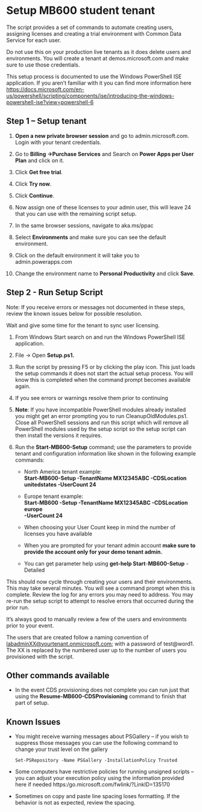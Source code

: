 Setup MB600 student tenant
==========================

The script provides a set of commands to automate creating users, assigning
licenses and creating a trial environment with Common Data Service for each
user.

Do not use this on your production live tenants as it does delete users and
environments. You will create a tenant at demos.microsoft.com and make sure to
use those credentials.

This setup process is documented to use the Windows PowerShell ISE application.
If you aren’t familiar with it you can find more information here
<https://docs.microsoft.com/en-us/powershell/scripting/components/ise/introducing-the-windows-powershell-ise?view=powershell-6>

Step 1 – Setup tenant
---------------------

1.  **Open a new private browser session** and go to admin.microsoft.com. Login
    with your tenant credentials.

2.  Go to **Billing -\>Purchase Services** and Search on **Power Apps per User
    Plan** and click on it.

3.  Click **Get free trial**.

4.  Click **Try now**.

5.  Click **Continue**.

6.  Now assign one of these licenses to your admin user, this will leave 24 that
    you can use with the remaining script setup.

7.  In the same browser sessions, navigate to aka.ms/ppac

8.  Select **Environments** and make sure you can see the default environment.

9.  Click on the default environment it will take you to admin.powerapps.com

10. Change the environment name to **Personal Productivity** and click **Save**.

Step 2 - Run Setup Script
-------------------------

Note: If you receive errors or messages not documented in these steps, review
the known issues below for possible resolution.

Wait and give some time for the tenant to sync user licensing.

1.  From Windows Start search on and run the Windows PowerShell ISE application.

2.  File -\> Open **Setup.ps1.**

3.  Run the script by pressing F5 or by clicking the play icon. This just loads
    the setup commands it does not start the actual setup process. You will know
    this is completed when the command prompt becomes available again.

4.  If you see errors or warnings resolve them prior to continuing

5.  **Note**: If you have incompatible PowerShell modules already installed you
    might get an error prompting you to run CleanupOldModules.ps1. Close all
    PowerShell sessions and run this script which will remove all PowerShell
    modules used by the setup script so the setup script can then install the
    versions it requires.

6.  Run the **Start-MB600-Setup** command; use the parameters to provide tenant
    and configuration information like shown in the following example commands:

    -   North America tenant example:  
        **Start-MB600-Setup -TenantName MX12345ABC -CDSLocation unitedstates
        -UserCount 24**

    -   Europe tenant example:  
        **Start-MB600 -Setup -TenantName MX12345ABC -CDSLocation europe**  
        **-UserCount 24**  
        

    -   When choosing your User Count keep in mind the number of licenses you
        have available

    -   When you are prompted for your tenant admin account **make sure to
        provide the account only for your demo tenant admin.**

    -   You can get parameter help using **get-help Start**-**MB600-Setup**
        -Detailed

This should now cycle through creating your users and their environments. This
may take several minutes. You will see a command prompt when this is complete.
Review the log for any errors you may need to address. You may re-run the setup
script to attempt to resolve errors that occurred during the prior run.

It’s always good to manually review a few of the users and environments prior to
your event.

The users that are created follow a naming convention of
<labadminXX@yourtenant.onmicrosoft.com>; with a password of test\@word1. The XX
is replaced by the numbered user up to the number of users you provisioned with
the script.

Other commands available
------------------------

-   In the event CDS provisioning does not complete you can run just that using
    the **Resume-MB600-CDSProvisioning** command to finish that part of setup.

Known Issues
------------

-   You might receive warning messages about PSGallery – if you wish to suppress
    those messages you can use the following command to change your trust level
    on the gallery
    
    ```
    Set-PSRepository -Name PSGallery -InstallationPolicy Trusted
    ```
    
-   Some computers have restrictive policies for running unsigned scripts – you
    can adjust your execution policy using the information provided here if
    needed https:/go.microsoft.com/fwlink/?LinkID=135170

-   Sometimes on copy and paste line spacing loses formatting. If the behavior
    is not as expected, review the spacing.
